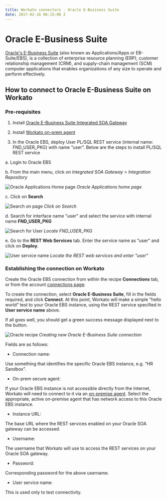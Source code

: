 ```yaml
---
title: Workato connectors - Oracle E-Business Suite
date: 2017-02-16 06:15:00 Z
---
```


# Oracle E-Business Suite
[Oracle's E-Business Suite](http://www.oracle.com/us/products/applications/ebusiness/overview/index.html) (also known as Applications/Apps or EB-Suite/EBS), is a collection of enterprise resource planning (ERP), customer relationship management (CRM), and supply-chain management (SCM) computer applications that enables organizations of any size to operate and perform effectively.

## How to connect to Oracle E-Business Suite on Workato

### Pre-requisites

1. Install [Oracle E-Business Suite Integrated SOA Gateway](https://docs.oracle.com/cd/E26401_01/doc.122/e20925/T511175T578675.htm)

2. Install [Workato on-prem agent](https://www.workato.com/secure_agents)

3. In the Oracle EBS, deploy User PL/SQL REST service (internal name: FND_USER_PKG) with name “user”. Below are the steps to install PL/SQL REST service

a. Login to Oracle EBS

b. From the main menu, click on *Integrated SOA Gateway* > *Integration Repository*

![Oracle Applications Home page](/assets/images/connectors/oracle-ebs/oracle-applications.png)
*Oracle Applications home page*

c. Click on **Search**

![Search on page](/assets/images/connectors/oracle-ebs/search.png)
*Click on Search*

d. Search for interface name "user" and select the service with internal name **FND_USER_PKG**

![Search for User](/assets/images/connectors/oracle-ebs/interface.png)
*Locate FND_USER_PKG*

e. Go to the **REST Web Services** tab. Enter the service name as "user" and click on **Deploy**.

![User service name](/assets/images/connectors/oracle-ebs/web-service.png)
*Locate the REST web services and enter "user"*

### Establishing the connection on Workato
Create the Oracle EBS connection from within the recipe **Connections** tab, or from the account [connections page](https://www.workato.com/connections):

To create the connection, select **Oracle E-Business Suite**, fill in the fields required, and click **Connect**. At this point, Workato will make a simple “hello world” test to your Oracle EBS instance, using the REST service specified in **User service name** above.

If all goes well, you should get a green success message displayed next to the button.

![Oracle recipe](/assets/images/connectors/oracle-ebs/oracle-recipe.jpg)
*Creating new Oracle E-Business Suite connection*

Fields are as follows:

* Connection name:

Use something that identifies the specific Oracle EBS instance, e.g. “HR Sandbox”.

* On-prem secure agent:

If your Oracle EBS instance is not accessible directly from the Internet, Workato will need to connect to it via an [on-premise agent](/on-prem.md).  Select the appropriate, active on-premise agent that has network access to this Oracle EBS instance.

* Instance URL:

The base URL where the REST services enabled on your Oracle SOA gateway can be accessed.

* Username:

The username that Workato will use to access the REST services on your Oracle SOA gateway.

* Password:

Corresponding password for the above username.

* User service name:

This is used only to test connectivity.
